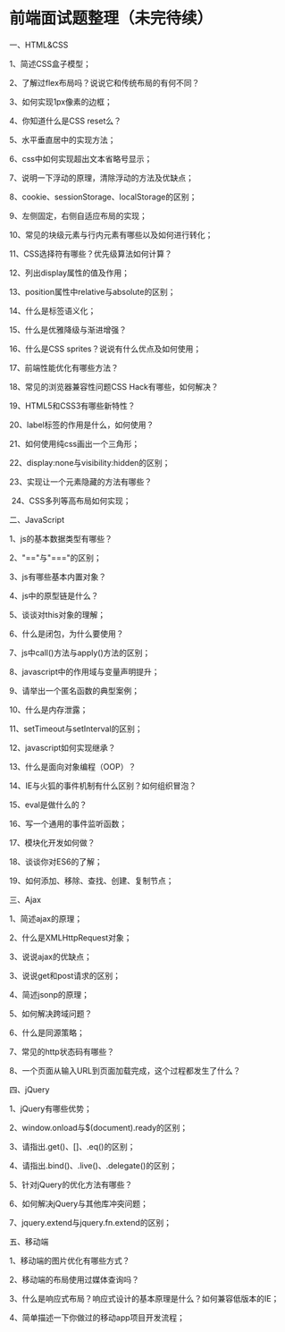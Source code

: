 # 前端面试题整理（未完待续）


一、HTML&CSS

  1、简述CSS盒子模型；
	
  2、了解过flex布局吗？说说它和传统布局的有何不同？
	
  3、如何实现1px像素的边框；
	
  4、你知道什么是CSS reset么？
	
  5、水平垂直居中的实现方法；
	
  6、css中如何实现超出文本省略号显示；
	
  7、说明一下浮动的原理，清除浮动的方法及优缺点；
	
  8、cookie、sessionStorage、localStorage的区别；
	
  9、左侧固定，右侧自适应布局的实现；
	
  10、常见的块级元素与行内元素有哪些以及如何进行转化；
	
  11、CSS选择符有哪些？优先级算法如何计算？
	
  12、列出display属性的值及作用；
	
  13、position属性中relative与absolute的区别；
	
  14、什么是标签语义化；
	
  15、什么是优雅降级与渐进增强？
	
  16、什么是CSS sprites？说说有什么优点及如何使用；
	
  17、前端性能优化有哪些方法？
	
  18、常见的浏览器兼容性问题CSS Hack有哪些，如何解决？
	
  19、HTML5和CSS3有哪些新特性？
	
  20、label标签的作用是什么，如何使用？
	
  21、如何使用纯css画出一个三角形；
	
  22、display:none与visibility:hidden的区别；
	
  23、实现让一个元素隐藏的方法有哪些？
	
  24、CSS多列等高布局如何实现；
  

二、JavaScript

  1、js的基本数据类型有哪些？
	
  2、"=="与"==="的区别；
	
  3、js有哪些基本内置对象？
	
  4、js中的原型链是什么？
	
  5、谈谈对this对象的理解；
	
  6、什么是闭包，为什么要使用？
	
  7、js中call()方法与apply()方法的区别；
	
  8、javascript中的作用域与变量声明提升；
	
  9、请举出一个匿名函数的典型案例；
	
  10、什么是内存泄露；
	
  11、setTimeout与setInterval的区别；
	
  12、javascript如何实现继承？
	
  13、什么是面向对象编程（OOP）？
	
  14、IE与火狐的事件机制有什么区别？如何组织冒泡？
	
  15、eval是做什么的？
	
  16、写一个通用的事件监听函数；
	
  17、模块化开发如何做？
	
  18、谈谈你对ES6的了解；
	
  19、如何添加、移除、查找、创建、复制节点；
  

三、Ajax

  1、简述ajax的原理；
	
  2、什么是XMLHttpRequest对象；
	
  3、说说ajax的优缺点；
	
  3、说说get和post请求的区别；
	
  4、简述jsonp的原理；
	
  5、如何解决跨域问题？
	
  6、什么是同源策略；
	
  7、常见的http状态码有哪些？
	
  8、一个页面从输入URL到页面加载完成，这个过程都发生了什么？
  

四、jQuery

  1、jQuery有哪些优势；
	
  2、window.onload与$(document).ready的区别；
	
  3、请指出.get()、[]、.eq()的区别；
	
  4、请指出.bind()、.live()、.delegate()的区别；
	
  5、针对jQuery的优化方法有哪些？
	
  6、如何解决jQuery与其他库冲突问题；
	
  7、jquery.extend与jquery.fn.extend的区别；
  

五、移动端

  1、移动端的图片优化有哪些方式？
	
  2、移动端的布局使用过媒体查询吗？
	
  3、什么是响应式布局？响应式设计的基本原理是什么？如何兼容低版本的IE；
	
  4、简单描述一下你做过的移动app项目开发流程；
